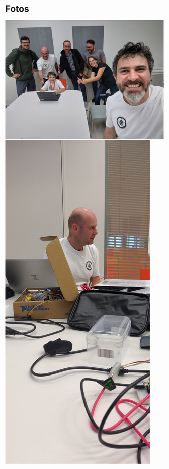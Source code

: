 # Fotos

![The Rust Meetup1 Foto](./img/meetup7/meetup7_1.jpeg)
![The Rust Meetup1 Foto](./img/meetup7/meetup7_2.jpeg)